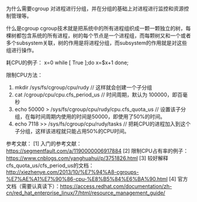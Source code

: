 为什么需要cgroup
	对进程进行分组，并在分组的基础上对进程进行监控和资源控制管理等。
	
什么是cgroup
	cgroup技术就是把系统中的所有进程组织成一颗一颗独立的树，每棵树都包含系统的所有进程，树的每个节点是一个进程组，而每颗树又和一个或者多个subsystem关联，树的作用是将进程分组，而subsystem的作用就是对这些组进行操作。
	
耗CPU的例子：
	x=0
	while [ True ];do
		x=$x+1
	done;
	
限制CPU方法：
1. mkdir /sys/fs/cgroup/cpu/rudy // 这样就会创建一个子分组
2. cat /cgroup/cpu/cpu.cfs_period_us // 时间周期，默认为 100000，即百毫秒
3. echo 50000 > /sys/fs/cgroup/cpu/rudy/cpu.cfs_quota_us // 设置该子分组，在每时间周期内使用的时间是50000，即使用了50%的时间。
4. echo 7118 >> /sys/fs/cgroup/cpu/rudy/tasks // 把耗CPU的进程加入到这个子分组，这样该进程就只能占用50%的CPU时间。
	
	
参考文献：
[1] 入门的参考文献：https://segmentfault.com/a/1190000006917884
[2] 限制CPU占有率的例子：https://www.cnblogs.com/yanghuahui/p/3751826.html
[3] 较好解释cfs_quota_us/cfs_period_us的文档：http://xiezhenye.com/2013/10/%E7%94%A8-cgroups-%E7%AE%A1%E7%90%86-cpu-%E8%B5%84%E6%BA%90.html
[4] 官方文档（需要认真读下）：https://access.redhat.com/documentation/zh-cn/red_hat_enterprise_linux/7/html/resource_management_guide/